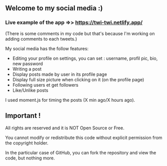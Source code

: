 ## Welcome to my social media :)

### Live example of the app =>> https://twi-twi.netlify.app/

(There is some comments in my code but that's because I'm working on adding comments to each tweets.)

My social media has the follow features:
  * Editing your profile on settings, you can set : username, profil pic, bio, new password
  * Writing a post
  * Display posts made by user in its profile page
  * Display full size picture when clicking on it (on the profile page) 
  * Following users et get followers
  * Like/Unlike posts

I used moment.js for timing the posts (X min ago/X hours ago).

## Important !

All rights are reserved and it is NOT Open Source or Free.

You cannot modify or redistribute this code without explicit permission from the copyright holder.

In the particular case of GitHub, you can fork the repository and view the code, but nothing more.

